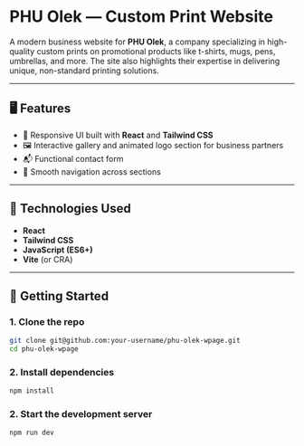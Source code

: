 # PHU Olek — Custom Print Website

A modern business website for **PHU Olek**, a company specializing in high-quality custom prints on promotional products like t-shirts, mugs, pens, umbrellas, and more. The site also highlights their expertise in delivering unique, non-standard printing solutions.

---

## 🖥️ Features

- 🎨 Responsive UI built with **React** and **Tailwind CSS**
- 🖼️ Interactive gallery and animated logo section for business partners
- 📬 Functional contact form
- 🧭 Smooth navigation across sections

---

## 🚀 Technologies Used

- **React**
- **Tailwind CSS**
- **JavaScript (ES6+)**
- **Vite** (or CRA)

---

## 📂 Getting Started

### 1. Clone the repo

```bash
git clone git@github.com:your-username/phu-olek-wpage.git
cd phu-olek-wpage
```

### 2. Install dependencies

```bash
npm install
```

### 2. Start the development server

```bash
npm run dev
```


